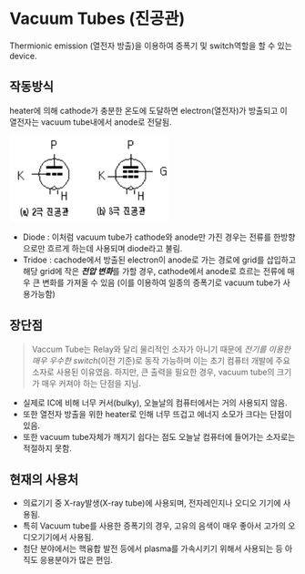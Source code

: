 # Vacuum Tubes (진공관)

Thermionic emission (열전자 방출)을 이용하여 증폭기 및 switch역할을 할 수 있는 device.

## 작동방식

heater에 의해 cathode가 충분한 온도에 도달하면 electron(열전자)가 방출되고 이 열전자는 vacuum tube내에서 anode로 전달됨. 

![vacuum_tube](imgs/vacuum_tube_diagram.png)

* Diode : 이처럼 vacuum tube가 cathode와 anode만 가진 경우는 전류를 한방향으로만 흐르게 하는데 사용되며 diode라고 불림.
* Tridoe : cachode에서 방출된 electron이 anode로 가는 경로에 grid를 삽입하고 해당 grid에 작은 ***전압 변화***를 가할 경우, cathode에서 anode로 흐르는 전류에 매우 큰 변화를 가져올 수 있음 (이를 이용하여 일종의 증폭기로 vacuum tube가 사용가능함) 

## 장단점

> Vaccum Tube는 Relay와 달리 물리적인 소자가 아니기 때문에 *전기를 이용한 매우 우수한 switch*(이전 기준)로 동작 가능하며 이는 초기 컴퓨터 개발에 주요소자로 사용된 이유였음. 하지만, 큰 출력을 필요한 경우, vacuum tube의 크기가 매우 커져야 하는 단점을 지님.

* 실제로 IC에 비해 너무 커서(bulky), 오늘날의 컴퓨터에서는 거의 사용되지 않음.
* 또한 열전자 방출을 위한 heater로 인해 너무 뜨겁고 에너지 소모가 크다는 단점이 있음.
* 또한 vacuum tube자체가 깨지기 쉽다는 점도 오늘날 컴퓨터에 들어가는 소자로는 적절하지 못함.

## 현재의 사용처

* 의료기기 중 X-ray발생(X-ray tube)에 사용되며, 전자레인지나 오디오 기기에 사용됨.
* 특히 Vacuum tube를 사용한 증폭기의 경우, 고유의 음색이 매우 좋아서 고가의 오디오기기에서 사용됨.
* 첨단 분야에서는 핵융합 발전 등에서 plasma를 가속시키기 위해서 사용되는 등 아직도 응용분야가 많은 편임.